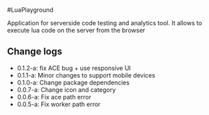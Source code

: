 #LuaPlayground


Application for serverside code testing and analytics tool.
It allows to execute lua code on the server from the browser

## Change logs
* 0.1.2-a: fix ACE bug + use responsive UI
* 0.1.1-a: Minor changes to support mobile devices
* 0.1.0-a: Change package dependencies
* 0.0.7-a: Change icon and category
* 0.0.6-a: Fix ace path error
* 0.0.5-a: Fix worker path error